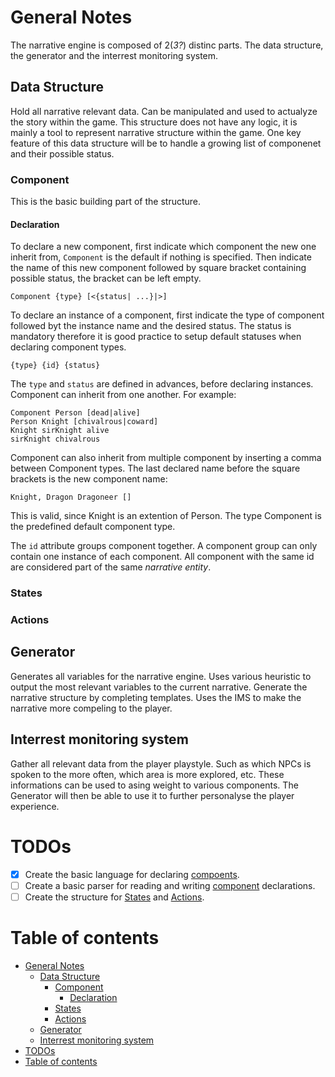 # General Notes
The narrative engine is composed of 2(*3?*) distinc parts. The data structure, the generator and the interrest monitoring system.
## Data Structure
Hold all narrative relevant data. Can be manipulated and used to actualyze the story within the game. This structure does not have any logic, it is mainly a tool to represent narrative structure within the game.
One key feature of this data structure will be to handle a growing list of componenet and their possible status.
### Component
This is the basic building part of the structure.
#### Declaration
To declare a new component, first indicate which component the new one inherit from, `Component` is the default if nothing is specified. Then indicate the name of this new component followed by square bracket containing possible status, the bracket can be left empty.

`Component {type} [<{status| ...}|>]`

To declare an instance of a component, first indicate the type of component followed byt the instance name and the desired status. The status is mandatory therefore it is good practice to setup default statuses when declaring component types.

`{type} {id} {status}`

The `type` and `status` are defined in advances, before declaring instances. Component can inherit from one another. For example:
```
Component Person [dead|alive]
Person Knight [chivalrous|coward]
Knight sirKnight alive
sirKnight chivalrous
```
Component can also inherit from multiple component by inserting a comma between Component types. The last declared name before the square brackets is the new component name:
```
Knight, Dragon Dragoneer []
```

This is valid, since Knight is an extention of Person. The type Component is the predefined default component type.

The `id` attribute groups component together. A component group can only contain one instance of each component. All component with the same id are considered part of the same *narrative entity*.
### States
### Actions
## Generator
Generates all variables for the narrative engine. Uses various heuristic to output the most relevant variables to the current narrative. Generate the narrative structure by completing templates. Uses the IMS to make the narrative more compeling to the player.
## Interrest monitoring system
Gather all relevant data from the player playstyle. Such as which NPCs is spoken to the more often, which area is more explored, etc. These informations can be used to asing weight to various components. The Generator will then be able to use it to further personalyse the player experience.
# TODOs
- [x] Create the basic language for declaring [compoents](#component).
- [ ] Create a basic parser for reading and writing [component](#component) declarations.
- [ ] Create the structure for [States](#states) and [Actions](#actions).
# Table of contents
- [General Notes](#general-notes)
    - [Data Structure](#data-structure)
        - [Component](#component)
            - [Declaration](#declaration)
        - [States](#states)
        - [Actions](#actions)
    - [Generator](#generator)
    - [Interrest monitoring system](#interrest-monitoring-system)
- [TODOs](#todos)
- [Table of contents](#table-of-contents)
